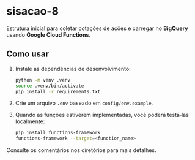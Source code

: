# sisacao-8

Estrutura inicial para coletar cotações de ações e carregar no **BigQuery** usando **Google Cloud Functions**.

## Como usar

1. Instale as dependências de desenvolvimento:

   ```bash
   python -m venv .venv
   source .venv/bin/activate
   pip install -r requirements.txt
   ```

2. Crie um arquivo `.env` baseado em `config/env.example`.

3. Quando as funções estiverem implementadas, você poderá testá‑las localmente:

   ```bash
   pip install functions-framework
   functions-framework --target=<function_name>
   ```

Consulte os comentários nos diretórios para mais detalhes.
